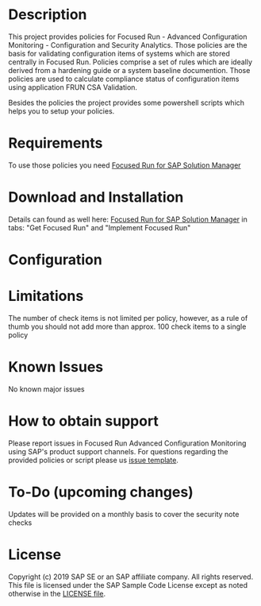 # Description
This project provides policies for Focused Run - Advanced Configuration Monitoring - Configuration and Security Analytics. Those policies are the basis for validating configuration items of systems which are stored centrally in Focused Run. Policies comprise a set of rules which are ideally derived from a  hardening guide or a system baseline documention. Those policies are used to calculate compliance status of configuration items using application FRUN CSA Validation.

Besides the policies the project provides some powershell scripts which helps you to setup your policies. 
# Requirements
To use those policies you need [Focused Run for SAP Solution Manager](https://support.sap.com/en/alm/focused-solutions/focused-run.html)
# Download and Installation
Details can found as well here: [Focused Run for SAP Solution Manager](https://support.sap.com/en/alm/focused-solutions/focused-run.html)
in tabs: "Get Focused Run" and "Implement Focused Run"
# Configuration

# Limitations
The number of check items is not limited per policy, however, as a rule of thumb you should not add more than approx. 100 check items to a single policy
# Known Issues
No known major issues
# How to obtain support
Please report issues in Focused Run Advanced Configuration Monitoring using SAP's product support channels.
For questions regarding the provided policies or script please us [issue template](https://github.wdf.sap.corp/d024870/FRUNCSA/issues).
# To-Do (upcoming changes)
Updates will be provided on a monthly basis to cover the security note checks
# License
Copyright (c) 2019 SAP SE or an SAP affiliate company. All rights reserved.
This file is licensed under the SAP Sample Code License except as noted otherwise in the [LICENSE file](LICENSE).